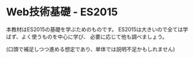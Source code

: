 # Web技術基礎 - ES2015

本教材はES2015の基礎を学ぶためのものです。
ES2015は大きいので全ては学ばず、よく使うものを中心に学び、
必要に応じて他も調べましょう。

(口頭で補足しつつ進める想定であり、単体では説明不足かもしれません)
